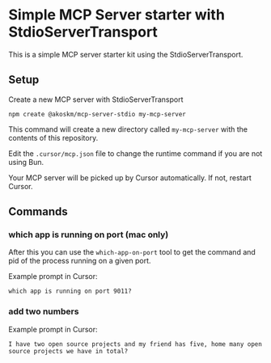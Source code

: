 # Simple MCP Server starter with StdioServerTransport

This is a simple MCP server starter kit using the StdioServerTransport.

## Setup

Create a new MCP server with StdioServerTransport

```
npm create @akoskm/mcp-server-stdio my-mcp-server
```

This command will create a new directory called `my-mcp-server` with the contents of this repository.

Edit the `.cursor/mcp.json` file to change the runtime command if you are not using Bun.

Your MCP server will be picked up by Cursor automatically. If not, restart Cursor.

## Commands

### which app is running on port (mac only)
After this you can use the `which-app-on-port` tool to get the command and pid of the process running on a given port.

Example prompt in Cursor:

```
which app is running on port 9011?
```

### add two numbers
Example prompt in Cursor:
```
I have two open source projects and my friend has five, home many open source projects we have in total?
```
